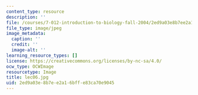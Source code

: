```yaml
---
content_type: resource
description: ''
file: /courses/7-012-introduction-to-biology-fall-2004/2ed9a03e8b7ee2a16bffe83ca70e9045_lec06.jpg
file_type: image/jpeg
image_metadata:
  caption: ''
  credit: ''
  image-alt: ''
learning_resource_types: []
license: https://creativecommons.org/licenses/by-nc-sa/4.0/
ocw_type: OCWImage
resourcetype: Image
title: lec06.jpg
uid: 2ed9a03e-8b7e-e2a1-6bff-e83ca70e9045
---
```

